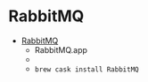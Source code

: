 # RabbitMQ
- [RabbitMQ](https://jpadilla.github.io/rabbitmqapp/)
  -  RabbitMQ.app
  - 
  - `brew cask install RabbitMQ`
